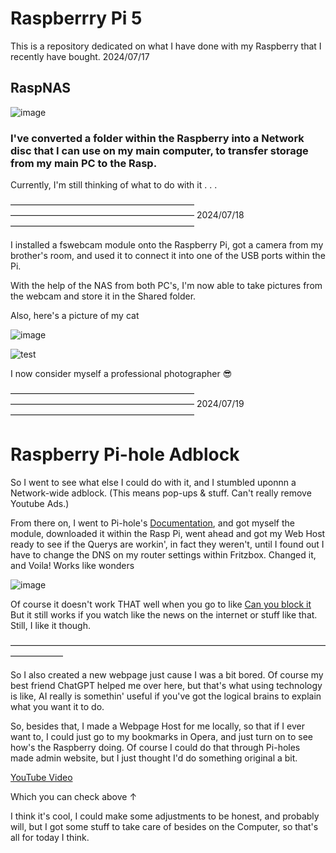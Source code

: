 # Raspberrry Pi 5

This is a repository dedicated on what I have done with my Raspberry that I recently have bought. 2024/07/17

## RaspNAS

![image](https://github.com/user-attachments/assets/232eac97-c147-42b6-bbc3-1a4684436694)

### I've converted a folder within the Raspberry into a Network disc that I can use on my main computer, to transfer storage from my main PC to the Rasp.

Currently, I'm still thinking of what to do with it . . .

—————————————————————
————————————————————— 2024/07/18
—————————————————————

I installed a fswebcam module onto the Raspberry Pi, got a camera from my brother's room, and used it to connect it into one of the USB ports within the Pi. 

With the help of the NAS from both PC's, I'm now able to take pictures from the webcam and store it in the Shared folder.

Also, here's a picture of my cat

![image](https://github.com/user-attachments/assets/199b460b-62b0-4fbc-8410-3e8d84a62f62)

![test](https://github.com/user-attachments/assets/3f4ab9f0-eb2c-4ee8-af61-7867057818c2)

I now consider myself a professional photographer 😎

—————————————————————
————————————————————— 2024/07/19
—————————————————————

# Raspberry Pi-hole Adblock

So I went to see what else I could do with it, and I stumbled uponnn a Network-wide adblock. (This means pop-ups & stuff. Can't really remove Youtube Ads.)

From there on, I went to Pi-hole's [Documentation](https://docs.pi-hole.net), and got myself the module, downloaded it within the Rasp Pi, went ahead and got my Web Host ready to see if the Querys are workin', in fact they weren't,
until I found out I have to change the DNS on my router settings within Fritzbox. Changed it, and Voila! Works like wonders

![image](https://github.com/user-attachments/assets/e48b3108-a4b4-4c02-819f-1d1dd27e57c2)

Of course it doesn't work THAT well when you go to like [Can you block it](https://canyoublockit.com/) But it still works if you watch like the news on the internet or stuff like that. Still, I like it though.

——————————————————————————————————————————

So I also created a new webpage just cause I was a bit bored. Of course my best friend ChatGPT helped me over here, but that's what using technology is like, AI really is somethin' useful if you've got the logical brains to explain what you want it to do.

So, besides that, I made a Webpage Host for me locally, so that if I ever want to, I could just go to my bookmarks in Opera, and just turn on to see how's the Raspberry doing. Of course I could do that through Pi-holes made admin website, but I just thought I'd do something original a bit. 

[YouTube Video](https://youtu.be/lj41x1Znwgw)

Which you can check above ↑

I think it's cool, I could make some adjustments to be honest, and probably will, but I got some stuff to take care of besides on the Computer, so that's all for today I think.
